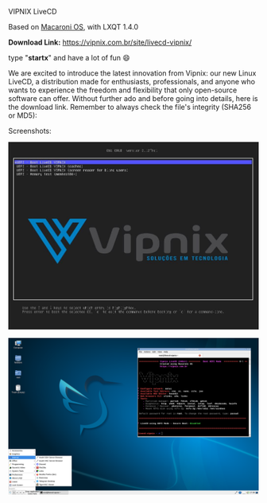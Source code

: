 VIPNIX LiveCD

Based on [Macaroni OS](https://www.macaronios.org), with LXQT 1.4.0

**Download Link:** <https://vipnix.com.br/site/livecd-vipnix/>

type "**startx**" and have a lot of fun 😄

We are excited to introduce the latest innovation from Vipnix: our new Linux LiveCD, a distribution made for enthusiasts, professionals, and anyone who wants to experience the freedom and flexibility that only open-source software can offer. Without further ado and before going into details, here is the download link. Remember to always check the file's integrity (SHA256 or MD5):

Screenshots:

![GRUB Vipnix LiveCD](screenshots/grub-vipnix-livecd.jpg)

![LXQT Vipnix LiveCD](screenshots/lxqt-vipnix-livecd-macaronios.png)

